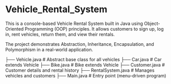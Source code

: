 # Vehicle_Rental_System
This is a console-based Vehicle Rental System built in Java using Object-Oriented Programming (OOP) principles.
It allows customers to sign up, log in, rent vehicles, return them, and view their rentals.

The project demonstrates Abstraction, Inheritance, Encapsulation, and Polymorphism in a real-world application.

├── Vehicle.java        # Abstract base class for all vehicles
├── Car.java            # Car extends Vehicle
├── Bike.java           # Bike extends Vehicle
├── Customer.java       # Customer details and rental history
├── RentalSystem.java   # Manages vehicles and customers
├── Main.java           # Entry point (menu-driven program)
